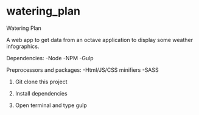 # watering_plan
Watering Plan

A web app to get data from an octave application to display some weather infographics.

Dependencies:
-Node
-NPM
-Gulp

Preprocessors and packages:
-Html/JS/CSS minifiers
-SASS

1) Git clone this project

2) Install dependencies

2) Open terminal and type gulp
